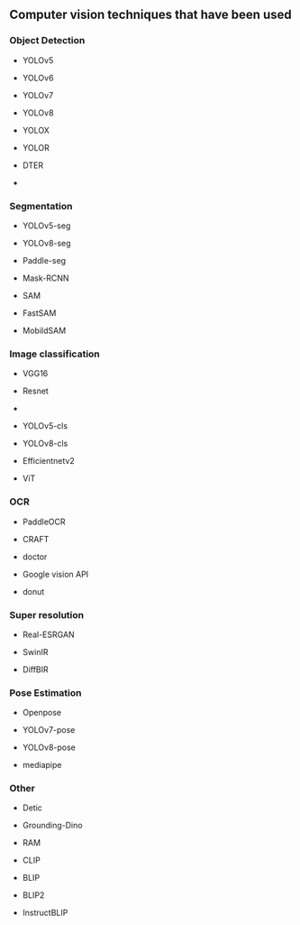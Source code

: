 ## Computer vision techniques that have been used


### Object Detection

- YOLOv5

- YOLOv6

- YOLOv7

- YOLOv8

- YOLOX

- YOLOR

- DTER

-


### Segmentation 

- YOLOv5-seg

- YOLOv8-seg 

- Paddle-seg

- Mask-RCNN

- SAM

- FastSAM

- MobildSAM



### Image classification

- VGG16

- Resnet

- 

- YOLOv5-cls

- YOLOv8-cls

- Efficientnetv2

- ViT


### OCR

- PaddleOCR

- CRAFT

- doctor

- Google vision API

- donut



### Super resolution

- Real-ESRGAN

- SwinIR

- DiffBIR


### Pose Estimation

- Openpose

- YOLOv7-pose

- YOLOv8-pose

- mediapipe

### Other

- Detic

- Grounding-Dino

- RAM

- CLIP

- BLIP

- BLIP2

- InstructBLIP



